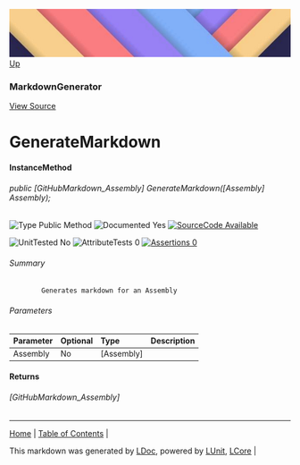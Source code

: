 ![](../Content/LDoc-banner-small.png "")
[Up](MarkdownGenerator.md)
### MarkdownGenerator
[View Source](MarkdownGenerator.md)
# GenerateMarkdown
#### InstanceMethod
###### public [GitHubMarkdown_Assembly] GenerateMarkdown([Assembly] Assembly);

![Type Public Method](http://b.repl.ca/v1/Type-Public%20Method-lightgrey.png "") ![Documented Yes](http://b.repl.ca/v1/Documented-Yes-brightgreen.png "") [![SourceCode Available](http://b.repl.ca/v1/SourceCode-Available-brightgreen.png "")](MarkdownGenerator.md)

![UnitTested No](http://b.repl.ca/v1/UnitTested-No-lightgrey.png "") ![AttributeTests 0](http://b.repl.ca/v1/AttributeTests-0-lightgrey.png "") [![Assertions 0](http://b.repl.ca/v1/Assertions-0-brightgreen.png "")](MarkdownGenerator.md)
###### Summary

            Generates markdown for an Assembly
            
###### Parameters

Parameter | Optional | Type | Description
:---  | :---  | :---  | :--- 
Assembly | No | [Assembly] | 

#### Returns
###### [GitHubMarkdown_Assembly]
---

[Home](../../README.md) | [Table of Contents](../../TableOfContents.md) | 


This markdown was generated by [LDoc](https://github.com/CodeSingularity/LDoc), powered by [LUnit](https://github.com/CodeSingularity/LUnit), [LCore](https://github.com/CodeSingularity/LCore) | 

